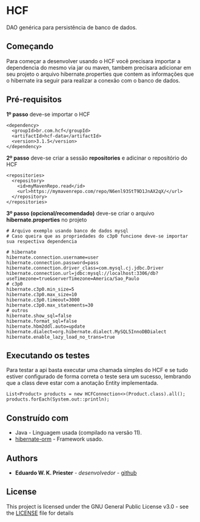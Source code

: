 # HCF
DAO genérica para persistência de banco de dados.

## Começando
Para começar a desenvolver usando o HCF você precisara importar a dependencia do mesmo
via jar ou maven, tambem precisara adicionar em seu projeto o arquivo hibernate.properties que
contem as informações que o hibernate ira seguir para realizar a conexão com o banco de dados.

## Pré-requisitos
**1º passo** deve-se importar o HCF
```
<dependency>
  <groupId>br.com.hcf</groupId>
  <artifactId>hcf-data</artifactId>
  <version>3.1.5</version>
</dependency>
```
**2º passo** deve-se criar a sessão **repositories** e adicinar o repositório do HCF
```
<repositories>
  <repository>
    <id>myMavenRepo.read</id>
    <url>https://mymavenrepo.com/repo/N6enl93StT9D1JnAX2qX/</url>
  </repository>
</repositories>
```
**3º passo (opcional/recomendado)** deve-se criar o arquivo **hibernate.properties** no projeto
```
# Arquivo exemplo usando banco de dados mysql
# Caso queira que as propriedades do c3p0 funcione deve-se importar sua respectiva dependencia

# hibernate
hibernate.connection.username=user
hibernate.connection.password=pass
hibernate.connection.driver_class=com.mysql.cj.jdbc.Driver
hibernate.connection.url=jdbc:mysql://localhost:3306/db?useTimezone=true&serverTimezone=America/Sao_Paulo
# c3p0
hibernate.c3p0.min_size=5
hibernate.c3p0.max_size=10
hibernate.c3p0.timeout=3000
hibernate.c3p0.max_statements=30
# outros
hibernate.show_sql=false
hibernate.format_sql=false
hibernate.hbm2ddl.auto=update
hibernate.dialect=org.hibernate.dialect.MySQL5InnoDBDialect
hibernate.enable_lazy_load_no_trans=true
```

## Executando os testes
Para testar a api basta executar uma chamada simples do HCF e se tudo estiver
configurado de forma correta o teste sera um sucesso, lembrando que a class deve estar
com a anotação Entity implementada.
```
List<Product> products = new HCFConnection<>(Product.class).all();
products.forEach(System.out::println);
```
## Construído com
* Java - Linguagem usada (compilado na versão 11).
* [hibernate-orm](https://github.com/hibernate/hibernate-orm) - Framework usado.

## Authors
* **Eduardo W. K. Priester** - *desenvolvedor* - [github](https://github.com/Eduardo-Karpinski)

## License
This project is licensed under the GNU General Public License v3.0 - see the [LICENSE](LICENSE) file for details
